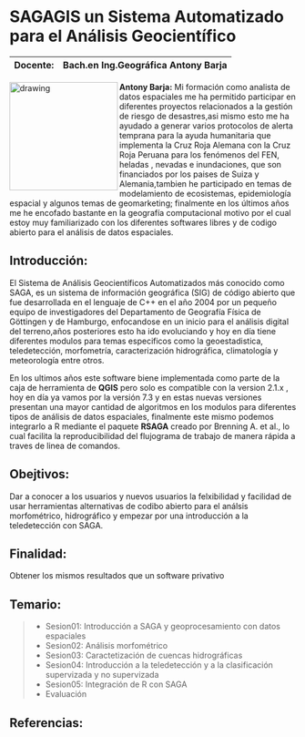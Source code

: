 # SAGAGIS un Sistema Automatizado para el Análisis Geocientífico

Docente:  | Bach.en Ing.Geográfica Antony Barja 
------------|-------------

**Antony Barja:**
<img src="https://avatars3.githubusercontent.com/u/23284899?s=400&u=e5c02aad2dafdcf4206f9ea2869ae2d08f81e209&v=4" alt="drawing" width="190" align="left">
Mi formación como analista de datos espaciales me ha permitido participar en diferentes proyectos relacionados a la gestión de riesgo de desastres,asi mismo esto me ha ayudado a generar varios protocolos de alerta temprana para la ayuda humanitaria que implementa la Cruz Roja Alemana con la Cruz Roja Peruana para los fenómenos del FEN, heladas , nevadas e inundaciones, que son financiados por los paises de Suiza y Alemania,tambien he participado en temas de modelamiento de ecosistemas, epidemiología espacial y algunos temas de geomarketing; finalmente en los últimos años me he encofado bastante en la geografía computacional motivo por el cual estoy muy familiarizado con los diferentes softwares libres y de codigo abierto para el análisis de datos espaciales.

## Introducción:
El Sistema de Análisis Geocientíficos Automatizados más conocido como SAGA, es un sistema de información geográfica (SIG) de código abierto que fue desarrollada en el lenguaje de C++ en el año 2004 por un pequeño equipo de investigadores del Departamento de Geografía Física de Göttingen y de Hamburgo, enfocandose en un inicio para el análisis digital del terreno,años posteriores esto ha ido evoluciando y hoy en día tiene diferentes modulos para temas especificos como la geoestadistica, teledetección, morfometría, caracterización hidrográfica, climatología y meteorología entre otros.

En los ultimos años este software biene implementada como parte de la caja de herramienta de **QGIS** pero solo es compatible con la version 2.1.x , hoy en día ya vamos por la versión 7.3 y en estas nuevas versiones presentan una mayor cantidad de algoritmos en los modulos para diferentes tipos de análisis de datos espaciales, finalmente este mismo podemos integrarlo a R mediante el paquete **RSAGA** creado por Brenning A. et al., lo cual facilita la reproducibilidad del flujograma de trabajo de manera rápida a traves de linea de comandos.

## Obejtivos:
Dar a conocer a los usuarios y nuevos usuarios la felxibilidad y facilidad de usar herramientas alternativas de codibo abierto para el análsis morfométrico, hidrográfico y empezar por una introducción a la teledetección con SAGA.

## Finalidad:
Obtener los mismos resultados que un software privativo

## Temario:
 > * Sesion01: Introducción a SAGA y geoprocesamiento con datos espaciales
 > * Sesion02: Análisis morfométrico 
 > * Sesion03: Caractetización de cuencas hidrográficas
 > * Sesion04: Introducción a la teledetección y a la clasificación supervizada y no supervizada
 > * Sesion05: Integración de R con SAGA 
 > * Evaluación

## Referencias:
